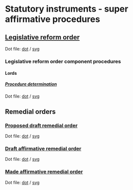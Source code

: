 # Statutory instruments - super affirmative procedures

## [Legislative reform order](statutory-instruments/super-affirmative-procedures/legislative-reform-orders/legislative-reform-order.pdf)

Dot file: [dot](statutory-instruments/super-affirmative-procedures/legislative-reform-orders/legislative-reform-order.dot) / [svg](statutory-instruments/super-affirmative-procedures/legislative-reform-orders/legislative-reform-order.svg)

### Legislative reform order component procedures

#### Lords

##### [Procedure determination](statutory-instruments/super-affirmative-procedures/legislative-reform-orders/components/lords/procedure-determination/procedure-determination.pdf)

Dot file: [dot](statutory-instruments/super-affirmative-procedures/legislative-reform-orders/components/lords/procedure-determination/procedure-determination.dot) / [svg](statutory-instruments/super-affirmative-procedures/legislative-reform-orders/components/lords/procedure-determination/procedure-determination.svg)

## Remedial orders

### [Proposed draft remedial order](statutory-instruments/super-affirmative-procedures/remedial-orders/proposed-draft-remedial-order/proposed-draft-remedial-order.pdf)

Dot file: [dot](statutory-instruments/super-affirmative-procedures/remedial-orders/proposed-draft-remedial-order/proposed-draft-remedial-order.dot) / [svg](statutory-instruments/super-affirmative-procedures/remedial-orders/proposed-draft-remedial-order/proposed-draft-remedial-order.svg)

### [Draft affirmative remedial order](statutory-instruments/super-affirmative-procedures/remedial-orders/draft-affirmative/draft-affirmative.pdf)

Dot file: [dot](statutory-instruments/super-affirmative-procedures/remedial-orders/draft-affirmative/draft-affirmative.dot) / [svg](statutory-instruments/super-affirmative-procedures/remedial-orders/draft-affirmative/draft-affirmative.svg)

### [Made affirmative remedial order](statutory-instruments/super-affirmative-procedures/remedial-orders/made-affirmative/made-affirmative.pdf)

Dot file: [dot](statutory-instruments/super-affirmative-procedures/remedial-orders/made-affirmative/made-affirmative.dot) / [svg](statutory-instruments/super-affirmative-procedures/remedial-orders/made-affirmative/made-affirmative.svg)